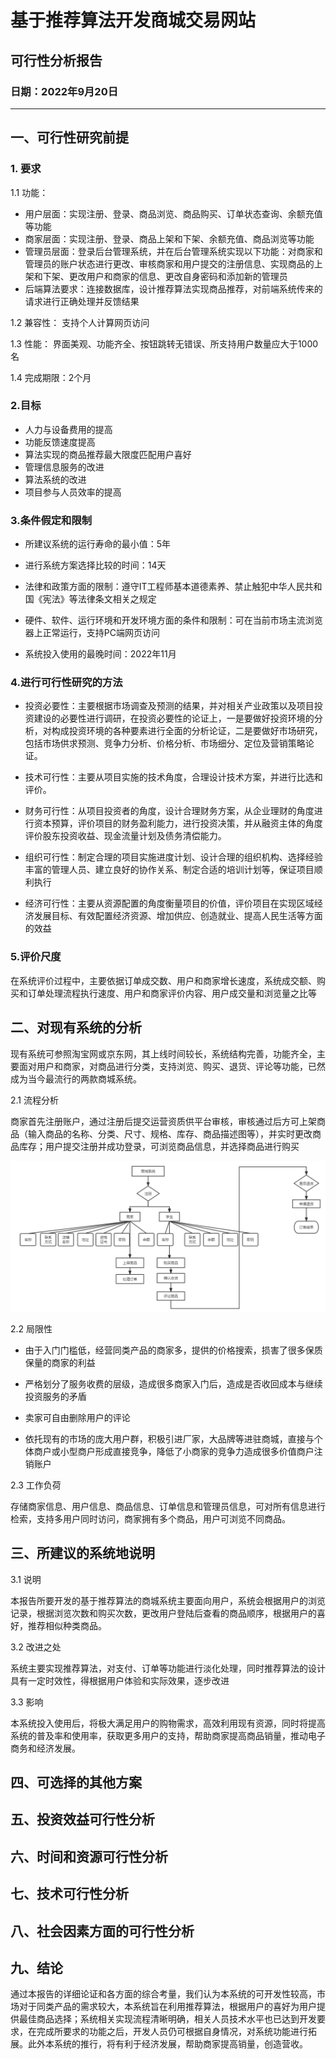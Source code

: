 
# 基于推荐算法开发商城交易网站


## 可行性分析报告

### 日期：2022年9月20日

---

## 一、可行性研究前提

### 1. 要求   
1.1 功能：  
   - 用户层面：实现注册、登录、商品浏览、商品购买、订单状态查询、余额充值等功能  
   - 商家层面：实现注册、登录、商品上架和下架、余额充值、商品浏览等功能  
   - 管理员层面：登录后台管理系统，并在后台管理系统实现以下功能：对商家和管理员的账户状态进行更改、审核商家和用户提交的注册信息、实现商品的上架和下架、更改用户和商家的信息、更改自身密码和添加新的管理员  
   - 后端算法要求：连接数据库，设计推荐算法实现商品推荐，对前端系统传来的请求进行正确处理并反馈结果  

1.2 兼容性：
    支持个人计算网页访问

1.3 性能：
    界面美观、功能齐全、按钮跳转无错误、所支持用户数量应大于1000名

1.4 完成期限：2个月

### 2.目标
- 人力与设备费用的提高
- 功能反馈速度提高
- 算法实现的商品推荐最大限度匹配用户喜好
- 管理信息服务的改进
- 算法系统的改进
- 项目参与人员效率的提高

### 3.条件假定和限制

- 所建议系统的运行寿命的最小值：5年

- 进行系统方案选择比较的时间：14天

- 法律和政策方面的限制：遵守IT工程师基本道德素养、禁止触犯中华人民共和国《宪法》等法律条文相关之规定

- 硬件、软件、运行环境和开发环境方面的条件和限制：可在当前市场主流浏览器上正常运行，支持PC端网页访问

- 系统投入使用的最晚时间：2022年11月

### 4.进行可行性研究的方法

- 投资必要性：主要根据市场调查及预测的结果，并对相关产业政策以及项目投资建设的必要性进行调研，在投资必要性的论证上，一是要做好投资环境的分析，对构成投资环境的各种要素进行全面的分析论证，二是要做好市场研究，包括市场供求预测、竞争力分析、价格分析、市场细分、定位及营销策略论证。

- 技术可行性：主要从项目实施的技术角度，合理设计技术方案，并进行比选和评价。

- 财务可行性：从项目投资者的角度，设计合理财务方案，从企业理财的角度进行资本预算，评价项目的财务盈利能力，进行投资决策，并从融资主体的角度评价股东投资收益、现金流量计划及债务清偿能力。

- 组织可行性：制定合理的项目实施进度计划、设计合理的组织机构、选择经验丰富的管理人员、建立良好的协作关系、制定合适的培训计划等，保证项目顺利执行

- 经济可行性：主要从资源配置的角度衡量项目的价值，评价项目在实现区域经济发展目标、有效配置经济资源、增加供应、创造就业、提高人民生活等方面的效益

### 5.评价尺度

在系统评价过程中，主要依据订单成交数、用户和商家增长速度，系统成交额、购买和订单处理流程执行速度、用户和商家评价内容、用户成交量和浏览量之比等


## 二、对现有系统的分析
现有系统可参照淘宝网或京东网，其上线时间较长，系统结构完善，功能齐全，主要面对用户和商家，对商品进行分类，支持浏览、购买、退货、评论等功能，已然成为当今最流行的两款商城系统。  

2.1 流程分析

商家首先注册账户，通过注册后提交运营资质供平台审核，审核通过后方可上架商品（输入商品的名称、分类、尺寸、规格、库存、商品描述图等），并实时更改商品库存；用户提交注册并成功登录，可浏览商品信息，并选择商品进行购买

![img_2.png](现有系统分析.png)

2.2 局限性

- 由于入门门槛低，经营同类产品的商家多，提供的价格搜索，损害了很多保质保量的商家的利益

- 严格划分了服务收费的层级，造成很多商家入门后，造成是否收回成本与继续投资服务的矛盾

- 卖家可自由删除用户的评论

- 依托现有的市场的庞大用户群，积极引进厂家，大品牌等进驻商城，直接与个体商户或小型商户形成直接竞争，降低了小商家的竞争力造成很多价值商户注销账户

2.3 工作负荷

存储商家信息、用户信息、商品信息、订单信息和管理员信息，可对所有信息进行检索，支持多用户同时访问，商家拥有多个商品，用户可浏览不同商品。

## 三、所建议的系统地说明

3.1 说明 

本报告所要开发的基于推荐算法的商城系统主要面向用户，系统会根据用户的浏览记录，根据浏览次数和购买次数，更改用户登陆后查看的商品顺序，根据用户的喜好，推荐相似种类商品。

3.2 改进之处

系统主要实现推荐算法，对支付、订单等功能进行淡化处理，同时推荐算法的设计具有一定时效性，得根据用户体验和实际效果，逐步改进

3.3 影响

本系统投入使用后，将极大满足用户的购物需求，高效利用现有资源，同时将提高系统的普及率和使用率，获取更多用户的支持，帮助商家提高商品销量，推动电子商务和经济发展。

## 四、可选择的其他方案

## 五、投资效益可行性分析

## 六、时间和资源可行性分析

## 七、技术可行性分析

## 八、社会因素方面的可行性分析

## 九、结论

通过本报告的详细论证和各方面的综合考量，我们认为本系统的可开发性较高，市场对于同类产品的需求较大，本系统旨在利用推荐算法，根据用户的喜好为用户提供最佳商品选择；系统相关实现流程清晰明确，相关人员技术水平也已达到开发要求，在完成所要求的功能之后，开发人员仍可根据自身情况，对系统功能进行拓展。此外本系统的推行，将有利于经济发展，帮助商家提高销量，创造营收。


